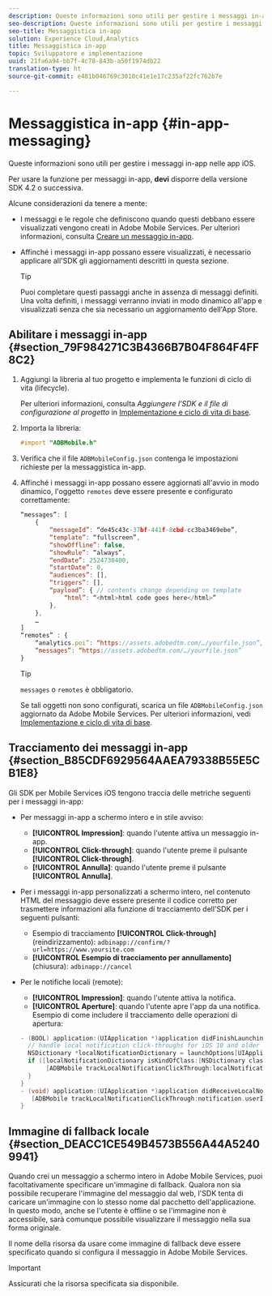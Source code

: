 ```yaml
---
description: Queste informazioni sono utili per gestire i messaggi in-app nelle app iOS.
seo-description: Queste informazioni sono utili per gestire i messaggi in-app nelle app iOS.
seo-title: Messaggistica in-app
solution: Experience Cloud,Analytics
title: Messaggistica in-app
topic: Sviluppatore e implementazione
uuid: 21fa6a94-bb7f-4c78-843b-a50f1974db22
translation-type: ht
source-git-commit: e481b046769c3010c41e1e17c235af22fc762b7e

---
```



# Messaggistica in-app {#in-app-messaging}

Queste informazioni sono utili per gestire i messaggi in-app nelle app iOS.

Per usare la funzione per messaggi in-app, **devi** disporre della versione SDK 4.2 o successiva.

Alcune considerazioni da tenere a mente:

* I messaggi e le regole che definiscono quando questi debbano essere visualizzati vengono creati in Adobe Mobile Services. Per ulteriori informazioni, consulta [Creare un messaggio in-app](/help/using/in-app-messaging/t-in-app-message/t-in-app-message.md).
* Affinché i messaggi in-app possano essere visualizzati, è necessario applicare all'SDK gli aggiornamenti descritti in questa sezione.

   >[!TIP]
   >
   >Puoi completare questi passaggi anche in assenza di messaggi definiti. Una volta definiti, i messaggi verranno inviati in modo dinamico all'app e visualizzati senza che sia necessario un aggiornamento dell'App Store.

## Abilitare i messaggi in-app {#section_79F984271C3B4366B7B04F864F4FF8C2}

1. Aggiungi la libreria al tuo progetto e implementa le funzioni di ciclo di vita (lifecycle).

   Per ulteriori informazioni, consulta *Aggiungere l’SDK e il file di configurazione al progetto* in [Implementazione e ciclo di vita di base](/help/ios/getting-started/requirements.md).

1. Importa la libreria:

   ```objective-c
   #import "ADBMobile.h"
   ```

1. Verifica che il file `ADBMobileConfig.json` contenga le impostazioni richieste per la messaggistica in-app.
1. Affinché i messaggi in-app possano essere aggiornati all'avvio in modo dinamico, l'oggetto `remotes` deve essere presente e configurato correttamente:

   ```js
   “messages”: [ 
       { 
           “messageId”: “de45c43c-37bf-441f-8cbd-cc3ba3469ebe”, 
           “template”: “fullscreen”, 
           “showOffline”: false, 
           “showRule”: “always”, 
           “endDate”: 2524730400, 
           “startDate”: 0, 
           “audiences”: [], 
           “triggers”: [], 
           “payload”: { // contents change depending on template 
               “html”: “<html>html code goes here</html>” 
           }, 
       }, 
       … 
   ] 
   “remotes” : { 
       “analytics.poi”: “https://assets.adobedtm.com/…/yourfile.json”, 
       “messages”: “https://assets.adobedtm.com/…/yourfile.json” 
   }
   ```

   >[!TIP]
   >
   >`messages` o `remotes` è obbligatorio.

   Se tali oggetti non sono configurati, scarica un file `ADBMobileConfig.json` aggiornato da Adobe Mobile Services. Per ulteriori informazioni, vedi [Implementazione e ciclo di vita di base](/help/ios/getting-started/requirements.md).

## Tracciamento dei messaggi in-app {#section_B85CDF6929564AAEA79338B55E5CB1E8}

Gli SDK per Mobile Services iOS tengono traccia delle metriche seguenti per i messaggi in-app:

* Per messaggi in-app a schermo intero e in stile avviso:

   * **[!UICONTROL Impression]**: quando l'utente attiva un messaggio in-app.
   * **[!UICONTROL Click-through]**: quando l'utente preme il pulsante **[!UICONTROL Click-through]**.
   * **[!UICONTROL Annulla]**: quando l'utente preme il pulsante **[!UICONTROL Annulla]**.

* Per i messaggi in-app personalizzati a schermo intero, nel contenuto HTML del messaggio deve essere presente il codice corretto per trasmettere informazioni alla funzione di tracciamento dell'SDK per i seguenti pulsanti:

   * Esempio di tracciamento **[!UICONTROL Click-through]** (reindirizzamento): `adbinapp://confirm/?url=https://www.yoursite.com`
   * **[!UICONTROL Esempio di tracciamento per annullamento]** (chiusura): `adbinapp://cancel`

* Per le notifiche locali (remote):

   * **[!UICONTROL Impression]**: quando l'utente attiva la notifica.
   * **[!UICONTROL Aperture]**: quando l'utente apre l'app da una notifica.
   Esempio di come includere il tracciamento delle operazioni di apertura:

   ```objective-c
   - (BOOL) application:(UIApplication *)application didFinishLaunchingWithOptions:(NSDictionary *)launchOptions { 
     // handle local notification click-throughs for iOS 10 and older 
     NSDictionary *localNotificationDictionary = launchOptions[UIApplicationLaunchOptionsLocalNotificationKey]; 
     if ([localNotificationDictionary isKindOfClass:[NSDictionary class]]) { 
          [ADBMobile trackLocalNotificationClickThrough:localNotificationDictionary]; 
     } 
   } 
   - (void) application:(UIApplication *)application didReceiveLocalNotification:(UILocalNotification *)notification { 
      [ADBMobile trackLocalNotificationClickThrough:notification.userInfo]; 
   }
   ```

## Immagine di fallback locale {#section_DEACC1CE549B4573B556A44A52409941}

Quando crei un messaggio a schermo intero in Adobe Mobile Services, puoi facoltativamente specificare un'immagine di fallback. Qualora non sia possibile recuperare l'immagine del messaggio dal web, l'SDK tenta di caricare un'immagine con lo stesso nome dal pacchetto dell'applicazione. In questo modo, anche se l'utente è offline o se l'immagine non è accessibile, sarà comunque possibile visualizzare il messaggio nella sua forma originale.

Il nome della risorsa da usare come immagine di fallback deve essere specificato quando si configura il messaggio in Adobe Mobile Services.

>[!IMPORTANT]
>
>Assicurati che la risorsa specificata sia disponibile.

